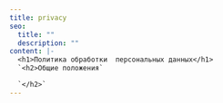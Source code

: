 ```yaml
---
title: privacy
seo:
  title: ""
  description: ""
content: |-
  <h1>Политика обработки  персональных данных</h1>
  `<h2>Общие положения`

  `</h2>`
---
```


